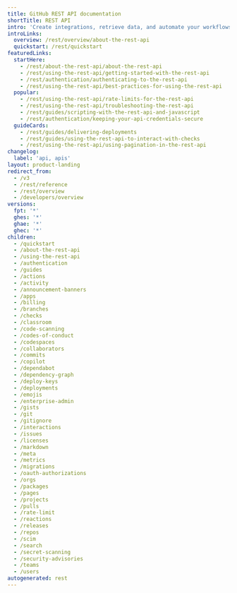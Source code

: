 ```yaml
---
title: GitHub REST API documentation
shortTitle: REST API
intro: 'Create integrations, retrieve data, and automate your workflows with the {% data variables.product.prodname_dotcom %} REST API.'
introLinks:
  overview: /rest/overview/about-the-rest-api
  quickstart: /rest/quickstart
featuredLinks:
  startHere:
    - /rest/about-the-rest-api/about-the-rest-api
    - /rest/using-the-rest-api/getting-started-with-the-rest-api
    - /rest/authentication/authenticating-to-the-rest-api
    - /rest/using-the-rest-api/best-practices-for-using-the-rest-api
  popular:
    - /rest/using-the-rest-api/rate-limits-for-the-rest-api
    - /rest/using-the-rest-api/troubleshooting-the-rest-api
    - /rest/guides/scripting-with-the-rest-api-and-javascript
    - /rest/authentication/keeping-your-api-credentials-secure
  guideCards:
    - /rest/guides/delivering-deployments
    - /rest/guides/using-the-rest-api-to-interact-with-checks
    - /rest/using-the-rest-api/using-pagination-in-the-rest-api
changelog:
  label: 'api, apis'
layout: product-landing
redirect_from:
  - /v3
  - /rest/reference
  - /rest/overview
  - /developers/overview
versions:
  fpt: '*'
  ghes: '*'
  ghae: '*'
  ghec: '*'
children:
  - /quickstart
  - /about-the-rest-api
  - /using-the-rest-api
  - /authentication
  - /guides
  - /actions
  - /activity
  - /announcement-banners
  - /apps
  - /billing
  - /branches
  - /checks
  - /classroom
  - /code-scanning
  - /codes-of-conduct
  - /codespaces
  - /collaborators
  - /commits
  - /copilot
  - /dependabot
  - /dependency-graph
  - /deploy-keys
  - /deployments
  - /emojis
  - /enterprise-admin
  - /gists
  - /git
  - /gitignore
  - /interactions
  - /issues
  - /licenses
  - /markdown
  - /meta
  - /metrics
  - /migrations
  - /oauth-authorizations
  - /orgs
  - /packages
  - /pages
  - /projects
  - /pulls
  - /rate-limit
  - /reactions
  - /releases
  - /repos
  - /scim
  - /search
  - /secret-scanning
  - /security-advisories
  - /teams
  - /users
autogenerated: rest
---
```




<!-- Content after this section is automatically generated -->
